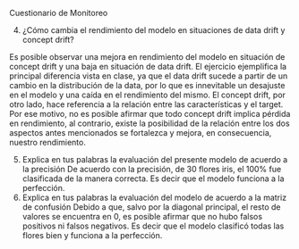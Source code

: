 Cuestionario de Monitoreo

4. ¿Cómo cambia el rendimiento del modelo en situaciones de data drift y concept
drift?

Es posible observar una mejora en rendimiento del modelo en situación de concept drift y una baja en situación de data drift. El ejercicio ejemplifica la principal diferencia vista en clase, ya que el data drift sucede a partir de un cambio en la distribución de la data, por lo que es innevitable un desajuste en el modelo y una caída en el rendimiento del mismo. El concept drift, por otro lado, hace referencia a la relación entre las características y el target. Por ese motivo, no es posible afirmar que todo concept drift implica pérdida en rendimiento, al contrario, existe la posibilidad de la relación entre los dos aspectos antes mencionados se fortalezca y mejora, en consecuencia, nuestro rendimiento.

5. Explica en tus palabras la evaluación del presente modelo de acuerdo a la precisión
De acuerdo con la precisión, de 30 flores iris, el 100% fue clasificada de la manera correcta. Es decir que el modelo funciona a la perfección.
6. Explica en tus palabras la evaluación del modelo de acuerdo a la matriz de confusión
Debido a que, salvo por la diagonal principal, el resto de valores se encuentra en 0, es posible afirmar que
no hubo falsos positivos ni falsos negativos. Es decir que el modelo clasificó todas las flores bien y funciona a la perfección. 